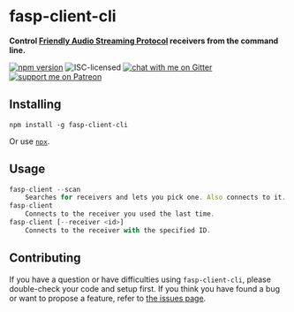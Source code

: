 # fasp-client-cli

**Control [Friendly Audio Streaming Protocol](https://github.com/derhuerst/friendly-audio-streaming-protocol) receivers from the command line.**

[![npm version](https://img.shields.io/npm/v/fasp-client-cli.svg)](https://www.npmjs.com/package/fasp-client-cli)
![ISC-licensed](https://img.shields.io/github/license/derhuerst/fasp-client-cli.svg)
[![chat with me on Gitter](https://img.shields.io/badge/chat%20with%20me-on%20gitter-512e92.svg)](https://gitter.im/derhuerst)
[![support me on Patreon](https://img.shields.io/badge/support%20me-on%20patreon-fa7664.svg)](https://patreon.com/derhuerst)


## Installing

```shell
npm install -g fasp-client-cli
```

Or use [`npx`](https://npmjs.com/package/npx).


## Usage

```js
fasp-client --scan
    Searches for receivers and lets you pick one. Also connects to it.
fasp-client
    Connects to the receiver you used the last time.
fasp-client [--receiver <id>]
    Connects to the receiver with the specified ID.
```


## Contributing

If you have a question or have difficulties using `fasp-client-cli`, please double-check your code and setup first. If you think you have found a bug or want to propose a feature, refer to [the issues page](https://github.com/derhuerst/fasp-client-cli/issues).
